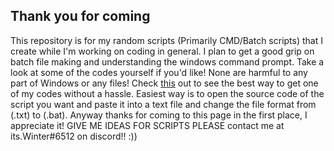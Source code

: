 ## Thank you for coming
This repository is for my random scripts (Primarily CMD/Batch scripts) that I create while I'm working on coding in general.
I plan to get a good grip on batch file making and understanding the windows command prompt.
Take a look at some of the codes yourself if you'd like! None are harmful to any part of Windows or any files!
Check [this](https://webapps.stackexchange.com/questions/87954/how-do-i-download-a-particular-file-from-github) out to see the best way to get one of my codes without a hassle.
Easiest way is to open the source code of the script you want and 
paste it into a text file and change the file format from (.txt) to (.bat). Anyway thanks for coming to this page in the 
first place, I appreciate it!
GIVE ME IDEAS FOR SCRIPTS PLEASE contact me at its.Winter#6512 on discord!! :))
